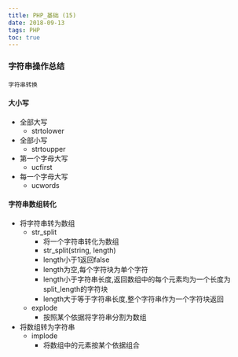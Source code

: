```yaml
---
title: PHP_基础 (15)
date: 2018-09-13
tags: PHP 
toc: true
---
```


### 字符串操作总结
    字符串转换

<!-- more -->

#### 大小写
- 全部大写
    * strtolower
- 全部小写
    * strtoupper
- 第一个字母大写
    * ucfirst
- 每一个字母大写
    * ucwords

#### 字符串数组转化
- 将字符串转为数组
    * str_split
        * 将一个字符串转化为数组
        * str_split(string, length)
        * length小于1返回false
        * length为空,每个字符块为单个字符
        * length小于字符串长度,返回数组中的每个元素均为一个长度为split_length的字符块
        * length大于等于字符串长度,整个字符串作为一个字符块返回
    * explode
        * 按照某个依据将字符串分割为数组
- 将数组转为字符串
    * implode
        * 将数组中的元素按某个依据组合

